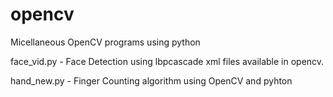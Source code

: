# opencv
Micellaneous OpenCV programs using python

face_vid.py - Face Detection using lbpcascade xml files available in opencv.

hand_new.py - Finger Counting algorithm using OpenCV and pyhton
